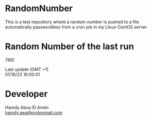 # RandomNumber    
This is a test repository where a random number is pushed to a file automatically passwordless from a cron job in my Linux CentOS server    
# Random Number of the last run   
7881
      
Last update (GMT +1)    
01/16/23 16:00:01
# Developer    
Hamdy Abou El Anein   
hamdy.aea@protonmail.com
